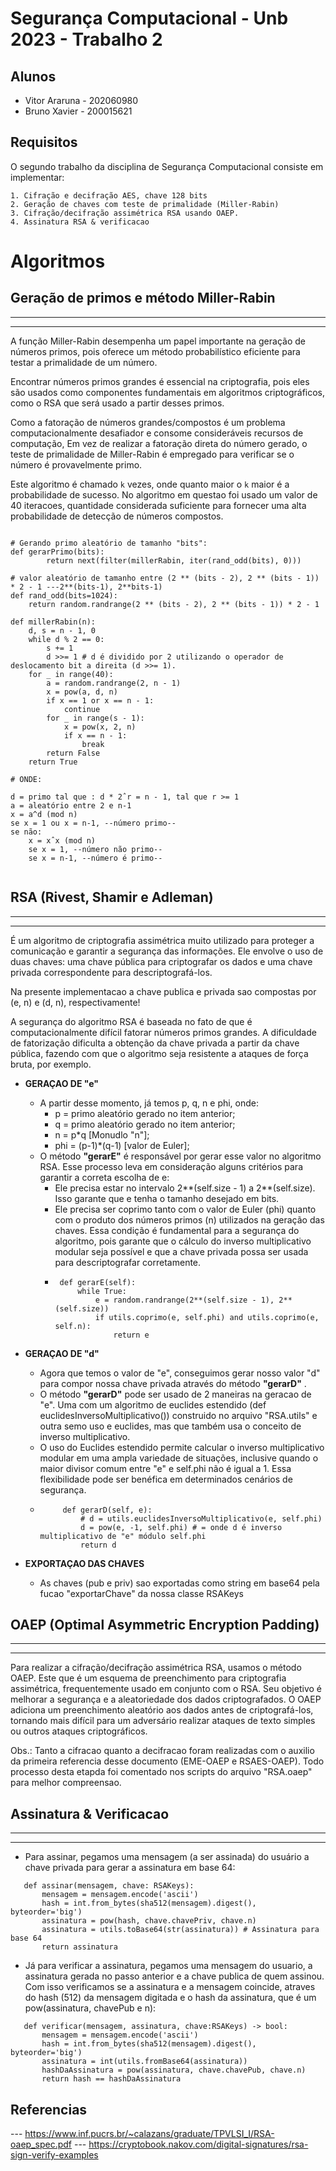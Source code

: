 # Segurança Computacional - Unb 2023 - Trabalho 2

## Alunos

- Vitor Araruna - 202060980
- Bruno Xavier - 200015621

## Requisitos

O segundo trabalho da disciplina de Segurança Computacional consiste em implementar:

    1. Cifração e decifração AES, chave 128 bits
    2. Geração de chaves com teste de primalidade (Miller-Rabin)
    3. Cifração/decifração assimétrica RSA usando OAEP.
    4. Assinatura RSA & verificacao 

# Algoritmos

## Geração de primos e método Miller-Rabin
---
---

A função Miller-Rabin desempenha um papel importante na geração de números primos, pois oferece um método probabilístico eficiente para testar a primalidade de um número. 

Encontrar números primos grandes é essencial na criptografia, pois eles são usados como componentes fundamentais em algoritmos criptográficos, como o RSA que será usado a partir desses primos. 

Como a fatoração de números grandes/compostos é um problema computacionalmente desafiador e consome consideráveis recursos de computação, Em vez de realizar a fatoração direta do número gerado, o teste de primalidade de Miller-Rabin é empregado para verificar se o número é provavelmente primo.

Este algoritmo é chamado `k` vezes, onde quanto maior o `k` maior é a probabilidade de sucesso. No algoritmo em questao foi usado um valor de 40 iteracoes, quantidade considerada suficiente para fornecer uma alta probabilidade de detecção de números compostos.

```

# Gerando primo aleatório de tamanho "bits":
def gerarPrimo(bits):
        return next(filter(millerRabin, iter(rand_odd(bits), 0)))

# valor aleatório de tamanho entre (2 ** (bits - 2), 2 ** (bits - 1)) * 2 - 1 ---2**(bits-1), 2**bits-1)
def rand_odd(bits=1024):
    return random.randrange(2 ** (bits - 2), 2 ** (bits - 1)) * 2 - 1

def millerRabin(n):
    d, s = n - 1, 0
    while d % 2 == 0:
        s += 1
        d >>= 1 # d é dividido por 2 utilizando o operador de deslocamento bit a direita (d >>= 1).
    for _ in range(40):
        a = random.randrange(2, n - 1)
        x = pow(a, d, n)
        if x == 1 or x == n - 1:
            continue
        for _ in range(s - 1):
            x = pow(x, 2, n)
            if x == n - 1:
                break
        return False
    return True

# ONDE: 

d = primo tal que : d * 2ˆr = n - 1, tal que r >= 1
a = aleatório entre 2 e n-1
x = a^d (mod n)
se x = 1 ou x = n-1, --número primo--
se não:
    x = xˆx (mod n)
    se x = 1, --número não primo--
    se x = n-1, --número é primo--


```



## RSA (Rivest, Shamir e Adleman)
---
---

É um algoritmo de criptografia assimétrica muito utilizado para proteger a comunicação e garantir a segurança das informações. Ele envolve o uso de duas chaves: uma chave pública para criptografar os dados e uma chave privada correspondente para descriptografá-los.

Na presente implementacao a chave publica e privada sao compostas por (e, n) e (d, n), respectivamente!

A segurança do algoritmo RSA é baseada no fato de que é computacionalmente difícil fatorar números primos grandes. A dificuldade de fatorização dificulta a obtenção da chave privada a partir da chave pública, fazendo com que o algoritmo seja resistente a ataques de força bruta, por exemplo.

 - **GERAÇAO DE  "e"**
    - A partir desse momento, já temos p, q, n e phi, onde:
        - p = primo aleatório gerado no item anterior;
        - q = primo aleatório gerado no item anterior;
        - n = p*q [Monudlo "n"];
        - phi = (p-1)*(q-1) [valor de Euler];
    - O método **"gerarE"** é responsável por gerar esse valor no algoritmo RSA. Esse processo leva em consideração alguns critérios para garantir a correta escolha de e:
        - Ele precisa estar no intervalo 2**(self.size - 1) a 2**(self.size). Isso garante que e tenha o tamanho desejado em bits.
        - Ele precisa ser coprimo tanto com o valor de Euler (phi) quanto com o produto dos números primos (n) utilizados na geração das chaves. Essa condição é fundamental para a segurança do algoritmo, pois garante que o cálculo do inverso multiplicativo modular seja possível e que a chave privada possa ser usada para descriptografar corretamente.
        -  ```
            def gerarE(self):
                while True:
                    e = random.randrange(2**(self.size - 1), 2**(self.size))
                    if utils.coprimo(e, self.phi) and utils.coprimo(e, self.n):
                        return e
           ```
    
 - **GERAÇAO DE  "d"**
    - Agora que temos o valor de "e", conseguimos gerar nosso valor "d" para compor nossa chave privada através do método **"gerarD"** .
    - O método **"gerarD"** pode ser usado de 2 maneiras na geracao de "e". Uma com um algoritmo de euclides estendido (def euclidesInversoMultiplicativo()) construido no arquivo "RSA.utils" e outra semo uso e euclides, mas que também usa o conceito de inverso multiplicativo.
    - O uso do Euclides estendido permite calcular o inverso multiplicativo modular em uma ampla variedade de situações, inclusive quando o maior divisor comum entre "e" e self.phi não é igual a 1. Essa flexibilidade pode ser benéfica em determinados cenários de segurança.
    -  ```
            def gerarD(self, e):
                # d = utils.euclidesInversoMultiplicativo(e, self.phi)
                d = pow(e, -1, self.phi) # = onde d é inverso multiplicativo de "e" módulo self.phi
                return d
       ```


 - **EXPORTAÇAO DAS CHAVES**
     - As chaves (pub e priv) sao exportadas como string em base64 pela fucao "exportarChave" da nossa classe RSAKeys


## OAEP (Optimal Asymmetric Encryption Padding)
---
---
Para realizar a cifração/decifração assimétrica RSA, usamos o método OAEP. Este que é um esquema de preenchimento para criptografia assimétrica, frequentemente usado em conjunto com o RSA. Seu objetivo é melhorar a segurança e a aleatoriedade dos dados criptografados. O OAEP adiciona um preenchimento aleatório aos dados antes de criptografá-los, tornando mais difícil para um adversário realizar ataques de texto simples ou outros ataques criptográficos.

Obs.: Tanto a cifracao quanto a decifracao foram realizadas com o auxilio da primeira referencia desse documento (EME-OAEP e RSAES-OAEP). Todo processo desta etapda foi comentado nos scripts do arquivo "RSA.oaep" para melhor compreensao.


## Assinatura & Verificacao
---
---

- Para assinar, pegamos uma mensagem (a ser assinada) do usuário a chave privada para gerar a assinatura em base 64:

 ```
    def assinar(mensagem, chave: RSAKeys):
        mensagem = mensagem.encode('ascii')
        hash = int.from_bytes(sha512(mensagem).digest(), byteorder='big')
        assinatura = pow(hash, chave.chavePriv, chave.n)
        assinatura = utils.toBase64(str(assinatura)) # Assinatura para base 64
        return assinatura
 ```

- Já para verificar a assinatura, pegamos uma mensagem do usuario, a assinatura gerada no passo anterior e a chave publica de quem assinou. Com isso verificamos se a assinatura e a mensagem coincide, atraves do hash (512) da mensagem digitada e o hash da assinatura, que é um pow(assinatura, chavePub e n):

 ```
    def verificar(mensagem, assinatura, chave:RSAKeys) -> bool:
        mensagem = mensagem.encode('ascii')
        hash = int.from_bytes(sha512(mensagem).digest(), byteorder='big')
        assinatura = int(utils.fromBase64(assinatura))
        hashDaAssinatura = pow(assinatura, chave.chavePub, chave.n)
        return hash == hashDaAssinatura
 ```

## Referencias
--- https://www.inf.pucrs.br/~calazans/graduate/TPVLSI_I/RSA-oaep_spec.pdf
--- https://cryptobook.nakov.com/digital-signatures/rsa-sign-verify-examples
